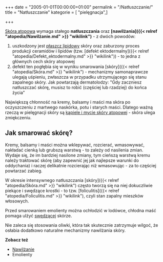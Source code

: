 +++
date = "2005-01-01T00:00:00+01:00"
permalink = "/Natłuszczanie/"
title = "Natłuszczanie"
kategorie = [ "pielęgnacja",]

+++

[Skóra atopowa](/atopedia/Skóra_atopowa "wikilink") wymaga stałego **natłuszczania** oraz **[nawilżania]({{< relref "atopedia/Nawilżanie.md" >}} "wikilink")** - z dwóch powodów:

1.  uszkodzony jest [płaszcz lipidowy](/atopedia/Płaszcz_lipidowy "wikilink") skóry oraz zaburzony proces produkcji ceramidów i lipidów (tzw. [defekt ektodermalny]({{< relref "atopedia/Defekt_ektodermalny.md" >}} "wikilink")) - to jedna z głównych cech skóry atopowej
2.  defekt ten pogłębia się w wyniku smarowania [skóry]({{< relref "atopedia/Skóra.md" >}} "wikilink") - mechanizmy samonaprawcze ulegają uśpieniu, zwłaszcza w przypadku utrzymującego się stanu zapalnego skóry. Jak powtarzają dermatolodzy: "Gdy zaczniesz natłuszczać skórę, musisz to robić (częściej lub rzadziej) do końca życia"

Największą chłonność na kremy, balsamy i maści ma skóra po oczyszczeniu z martwego naskórka, potu i starych maści. Dlatego ważną rzeczą w pielęgnacji skóry są [kąpiele i mycie skóry atopowej](/atopedia/Pielęgnacja "wikilink") - skóra ulega zmiękczeniu.

Jak smarować skórę?
-------------------

Kremy, balsamy i maści można wklepywać, rozcierać, wmasowywać, nakładać cienką lub grubszą warstwą - to zależy od nasilenia zmian. Wydaje się, że im bardziej nasilone zmiany, tym cieńszą warstwą kremu należy traktować skórę (aby zapewnić jej jak najlepsze warunki do oddychania) i raczej delikatnie rozcierając niż wmasowując - za to częściej powtarzać zabieg.

W okresie intensywnego natłuszczania [skóry]({{< relref "atopedia/Skóra.md" >}} "wikilink") często tworzą się na niej dokuczliwie piekące i swędzące krostki - to tzw. [foliculitis]({{< relref "atopedia/Foliculitis.md" >}} "wikilink"), czyli stan zapalny mieszków włosowych.

Przed smarowaniem emolienty można ochłodzić w lodówce, chłodna maść pomaga ulżyć [swędzącej](/atopedia/Świąd "wikilink") skórze.

Nie zaleca się stosowania oliwki, która tak skutecznie zatrzymuje wilgoć, że osłabia dodatkowo naturalne mechanizmy nawilżania skóry.

**Zobacz też**

-   [Nawilżanie](/atopedia/Nawilżanie "wikilink")
-   Emolienty
